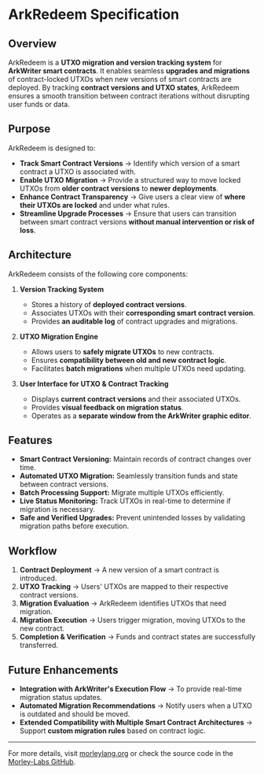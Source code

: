 # ArkRedeem Specification

## Overview
ArkRedeem is a **UTXO migration and version tracking system** for **ArkWriter smart contracts**. It enables seamless **upgrades and migrations** of contract-locked UTXOs when new versions of smart contracts are deployed. By tracking **contract versions and UTXO states**, ArkRedeem ensures a smooth transition between contract iterations without disrupting user funds or data.

## Purpose
ArkRedeem is designed to:
- **Track Smart Contract Versions** → Identify which version of a smart contract a UTXO is associated with.
- **Enable UTXO Migration** → Provide a structured way to move locked UTXOs from **older contract versions** to **newer deployments**.
- **Enhance Contract Transparency** → Give users a clear view of **where their UTXOs are locked** and under what rules.
- **Streamline Upgrade Processes** → Ensure that users can transition between smart contract versions **without manual intervention or risk of loss**.

## Architecture
ArkRedeem consists of the following core components:

1. **Version Tracking System**
   - Stores a history of **deployed contract versions**.
   - Associates UTXOs with their **corresponding smart contract version**.
   - Provides **an auditable log** of contract upgrades and migrations.

2. **UTXO Migration Engine**
   - Allows users to **safely migrate UTXOs** to new contracts.
   - Ensures **compatibility between old and new contract logic**.
   - Facilitates **batch migrations** when multiple UTXOs need updating.

3. **User Interface for UTXO & Contract Tracking**
   - Displays **current contract versions** and their associated UTXOs.
   - Provides **visual feedback on migration status**.
   - Operates as a **separate window from the ArkWriter graphic editor**.

## Features
- **Smart Contract Versioning:** Maintain records of contract changes over time.
- **Automated UTXO Migration:** Seamlessly transition funds and state between contract versions.
- **Batch Processing Support:** Migrate multiple UTXOs efficiently.
- **Live Status Monitoring:** Track UTXOs in real-time to determine if migration is necessary.
- **Safe and Verified Upgrades:** Prevent unintended losses by validating migration paths before execution.

## Workflow
1. **Contract Deployment** → A new version of a smart contract is introduced.
2. **UTXO Tracking** → Users' UTXOs are mapped to their respective contract versions.
3. **Migration Evaluation** → ArkRedeem identifies UTXOs that need migration.
4. **Migration Execution** → Users trigger migration, moving UTXOs to the new contract.
5. **Completion & Verification** → Funds and contract states are successfully transferred.

## Future Enhancements
- **Integration with ArkWriter's Execution Flow** → To provide real-time migration status updates.
- **Automated Migration Recommendations** → Notify users when a UTXO is outdated and should be moved.
- **Extended Compatibility with Multiple Smart Contract Architectures** → Support **custom migration rules** based on contract logic.

---
For more details, visit [morleylang.org](https://morleylang.org/) or check the source code in the [Morley-Labs GitHub](https://github.com/Morley-Labs).

